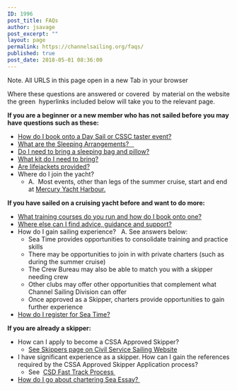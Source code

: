 ```yaml
---
ID: 1996
post_title: FAQs
author: jsavage
post_excerpt: ""
layout: page
permalink: https://channelsailing.org/faqs/
published: true
post_date: 2018-05-01 08:36:00
---
```

<p>Note. All URLS in this page open in a new Tab in your browser</p>
<p>Where these questions are answered or covered  by material on the website the green  hyperlinks included below will take you to the relevant page.</p>
<p><strong>If you are a beginner or a new member who has not sailed before</strong> <strong>you may have questions such as these:</strong></p>
<ul>
<li><a href="//channelsailing.org/day-sails/" target="_blank" rel="noopener noreferrer">How do I book onto a Day Sail or CSSC taster event?</a></li>
<li><a href="//channelsailing.org/faqs/sleepingarrangementsbedding/" target="_blank" rel="noopener noreferrer">What are the Sleeping Arrangements?   </a></li>
<li><a href="//channelsailing.org/faqs/sleepingarrangementsbedding/" target="_blank" rel="noopener noreferrer">Do I need to bring a sleeping bag and pillow?</a></li>
<li><a href="//channelsailing.org/faq-what-kit-do-i-need/" target="_blank" rel="noopener noreferrer">What kit do I need to bring?</a></li>
<li><a href="//channelsailing.org/faq-are-lifejackets-provided/" target="_blank" rel="noopener noreferrer">Are lifejackets provided?</a></li>
<li>Where do I join the yacht?
<ul>
<li>A.  Most events, other than legs of the summer cruise, start and end at <a href="https://channelsailing.org/mercury-yacht-harbour/">Mercury Yacht Harbour.</a></li>
</ul>
</li>
</ul>
<p><strong>If you have sailed on a cruising yacht before and want to do more:</strong></p>
<ul>
<li><a href="//channelsailing.org/training/" target="_blank" rel="noopener noreferrer">What training courses do you run and how do I book onto one?</a></li>
<li><a href="//channelsailing.org/home-2/about/csd1-2-1/" target="_blank" rel="noopener noreferrer">Where else can I find advice, guidance and support?</a></li>
<li>How do I gain sailing experience?   A. See answers below:
<ul>
<li>Sea Time provides opportunities to consolidate training and practice skills</li>
<li>There may be opportunities to join in with private charters (such as during the summer cruise)</li>
<li>The Crew Bureau may also be able to match you with a skipper needing crew</li>
<li>Other clubs may offer other opportunities that complement what Channel Sailing Division can offer</li>
<li>Once approved as a Skipper, charters provide opportunities to gain further experience</li>
</ul>
</li>
<li><a href="//channelsailing.org/sea-time-cruises/" target="_blank" rel="noopener noreferrer">How do I register for Sea Time?</a></li>
</ul>
<p><strong>If you are already a skipper:</strong></p>
<ul>
<li>How can I apply to become a CSSA Approved Skipper?
<ul>
<li><a href="http://cs-sailing.org.uk/skippers/" target="_blank" rel="noopener noreferrer">See Skippers page on Civil Service Sailing Website</a></li>
</ul>
</li>
<li>I have significant experience as a skipper. How can I gain the references required by the CSSA Approved Skipper Application process? 
<ul>
<li>See  <a href="https://channelsailing.org/skippers-newsletters/csd-fast-track-process/" target="_blank" rel="noopener noreferrer">CSD Fast Track Process </a></li>
</ul>
</li>
<li><a href="//channelsailing.org/charters/" target="_blank" rel="noopener noreferrer">How do I go about chartering Sea Essay? </a></li>
</ul>

<!-- wp:paragraph -->
<p></p>
<!-- /wp:paragraph -->